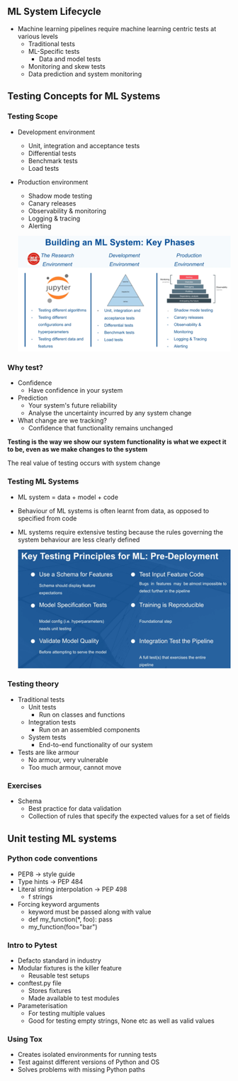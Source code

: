 ## ML System Lifecycle
- Machine learning pipelines require machine learning centric tests at various levels
    - Traditional tests
    - ML-Specific tests
        - Data and model tests
    - Monitoring and skew tests
    - Data prediction and system monitoring

## Testing Concepts for ML Systems
### Testing Scope
- Development environment
    - Unit, integration and acceptance tests
    - Differential tests
    - Benchmark tests
    - Load tests
- Production environment
    - Shadow mode testing
    - Canary releases
    - Observability & monitoring
    - Logging & tracing
    - Alerting
    
    ![alt text](images\testing_phases.png "Title")

### Why test?
- Confidence
    - Have confidence in your system
- Prediction
    - Your system's future reliability
    - Analyse the uncertainty incurred by any system change
- What change are we tracking?
    - Confidence that functionality remains unchanged

**Testing is the way we show our system functionality is what we expect it to be, even as we make changes to the system**

The real value of testing occurs with system change

### Testing ML Systems
- ML system = data + model + code
- Behaviour of ML systems is often learnt from data, as opposed to specified from code
- ML systems require extensive testing because the rules governing the system behaviour are less clearly defined

    ![alt text](images\key_testing_principles.png "Title")

### Testing theory
- Traditional tests
    - Unit tests 
        - Run on classes and functions
    - Integration tests
        - Run on an assembled components
    - System tests
        - End-to-end functionality of our system
- Tests are like armour
    - No armour, very vulnerable
    - Too much armour, cannot move

### Exercises
- Schema
    - Best practice for data validation
    - Collection of rules that specify the expected values for a set of fields

## Unit testing ML systems
### Python code conventions
- PEP8 -> style guide
- Type hints -> PEP 484
- Literal string interpolation -> PEP 498
    - f strings
- Forcing keyword arguments
    - keyword must be passed along with value
    - def my_function(*, foo):
        pass 
    - my_function(foo="bar")

### Intro to Pytest
- Defacto standard in industry
- Modular fixtures is the killer feature
    - Reusable test setups
- conftest.py file
    - Stores fixtures
    - Made available to test modules
- Parameterisation
    - For testing multiple values
    - Good for testing empty strings, None etc as well as valid values

### Using Tox
- Creates isolated environments for running tests
- Test against different versions of Python and OS
- Solves problems with missing Python paths